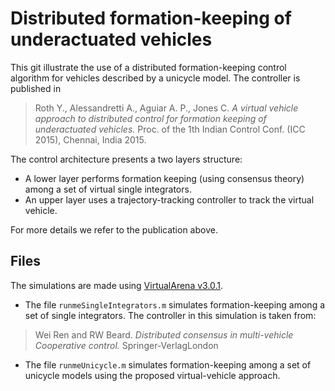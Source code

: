 # Distributed formation-keeping of underactuated vehicles  

This git illustrate the use of a distributed formation-keeping control algorithm for vehicles described by a unicycle model. The controller is published in 

>Roth Y., Alessandretti A., Aguiar A. P., Jones C.	*A virtual vehicle approach to distributed control for formation keeping of underactuated vehicles.* Proc. of the 1th Indian Control Conf. (ICC 2015), Chennai, India 2015.

The control architecture presents a two layers structure: 

- A lower layer performs formation keeping (using consensus theory) among a set of virtual single integrators.
- An upper layer uses a trajectory-tracking controller to track the virtual vehicle.

For more details we refer to the publication above.

## Files
The simulations are made using [VirtualArena v3.0.1](https://github.com/andreaalessandretti/VirtualArena/tree/v3.0.1).

- The file `runmeSingleIntegrators.m` simulates formation-keeping among a set of single integrators. The controller in this simulation is taken from:
>Wei Ren and RW Beard. *Distributed consensus in multi-vehicle Cooperative control.* Springer-VerlagLondon

- The file `runmeUnicycle.m` simulates formation-keeping among a set of unicycle models using the proposed virtual-vehicle approach.